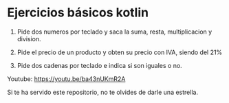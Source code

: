 # Ejercicios básicos kotlin

1. Pide dos numeros por teclado y saca la suma, resta, multiplicacion y division.

2. Pide el precio de un producto y obten su precio con IVA, siendo del 21%

3. Pide dos cadenas por teclado e indica si son iguales o no.

Youtube: https://youtu.be/ba43nUKmR2A

Si te ha servido este repositorio, no te olvides de darle una estrella.